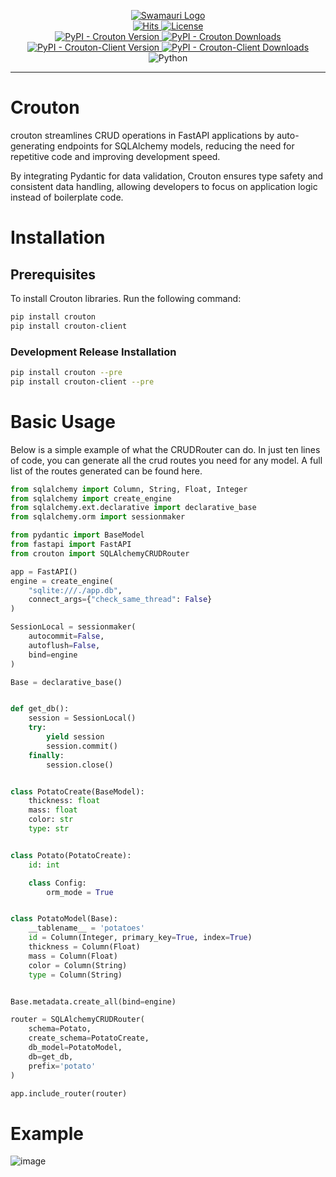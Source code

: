 <p align="center">
    <a href="https://github.com/swarmauri/crouton/">
        <img src="https://res.cloudinary.com/dbjmpekvl/image/upload/v1730099724/Swarmauri-logo-lockup-2048x757_hww01w.png" alt="Swamauri Logo"/>
    </a>
    <br />
    <a href="https://hits.sh/github.com/swarmauri/crouton/">
        <img src="https://hits.sh/github.com/swarmauri/swarmakit.svg" alt="Hits"/>
    </a>
    <a href="https://opensource.org/licenses/Apache-2.0">
        <img src="https://img.shields.io/badge/License-Apache_2.0-blue.svg" alt="License"/>
    </a>
    <br />
    <a href="https://pypi.org/project/crouton/">
        <img src="https://img.shields.io/pypi/v/crouton?label=Crouton" alt="PyPI - Crouton Version"/>
    </a>
    <a href="https://pypi.org/project/crouton/">
        <img src="https://img.shields.io/pypi/dm/crouton?label=Crouton%20Downloads" alt="PyPI - Crouton Downloads"/>
    </a>
    <a href="https://pypi.org/project/crouton-client/">
        <img src="https://img.shields.io/pypi/v/crouton-client?label=Crouton-Client" alt="PyPI - Crouton-Client Version"/>
    </a>
    <a href="https://pypi.org/project/crouton-client/">
        <img src="https://img.shields.io/pypi/dm/crouton-client?label=Crouton-Client%20Downloads" alt="PyPI - Crouton-Client Downloads"/>
    </a>
    <br />
    <img src="https://img.shields.io/badge/Python-3776AB?style=for-the-badge&logo=python&labelColor=black" alt="Python"/>
</p>

---

# Crouton

crouton streamlines CRUD operations in FastAPI applications by auto-generating endpoints for SQLAlchemy models, reducing the need for repetitive code and improving development speed.

By integrating Pydantic for data validation, Crouton ensures type safety and consistent data handling, allowing developers to focus on application logic instead of boilerplate code.

# Installation

## Prerequisites

To install Crouton libraries. Run the following command:

```bash
pip install crouton
pip install crouton-client
```

### Development Release Installation
```bash
pip install crouton --pre
pip install crouton-client --pre
```

# Basic Usage
Below is a simple example of what the CRUDRouter can do. In just ten lines of code, you can generate all the crud routes you need for any model. A full list of the routes generated can be found here.

```python
from sqlalchemy import Column, String, Float, Integer
from sqlalchemy import create_engine
from sqlalchemy.ext.declarative import declarative_base
from sqlalchemy.orm import sessionmaker

from pydantic import BaseModel
from fastapi import FastAPI
from crouton import SQLAlchemyCRUDRouter

app = FastAPI()
engine = create_engine(
    "sqlite:///./app.db",
    connect_args={"check_same_thread": False}
)

SessionLocal = sessionmaker(
    autocommit=False,
    autoflush=False,
    bind=engine
)

Base = declarative_base()


def get_db():
    session = SessionLocal()
    try:
        yield session
        session.commit()
    finally:
        session.close()


class PotatoCreate(BaseModel):
    thickness: float
    mass: float
    color: str
    type: str


class Potato(PotatoCreate):
    id: int

    class Config:
        orm_mode = True


class PotatoModel(Base):
    __tablename__ = 'potatoes'
    id = Column(Integer, primary_key=True, index=True)
    thickness = Column(Float)
    mass = Column(Float)
    color = Column(String)
    type = Column(String)


Base.metadata.create_all(bind=engine)

router = SQLAlchemyCRUDRouter(
    schema=Potato,
    create_schema=PotatoCreate,
    db_model=PotatoModel,
    db=get_db,
    prefix='potato'
)

app.include_router(router)

```

# Example
![image](https://github.com/user-attachments/assets/22e6ce3a-6eb1-4a80-a37f-93fef545b49e)

